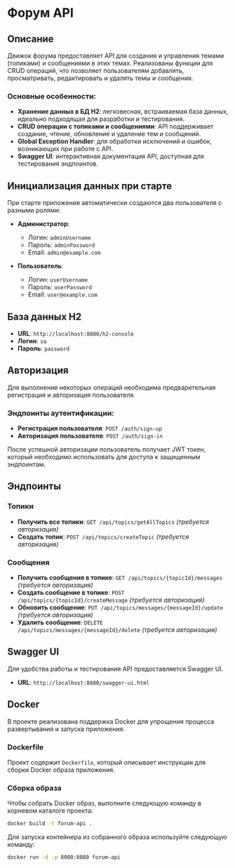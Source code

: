 # Форум API

## Описание

Движок форума предоставляет API для создания и управления темами (топиками) и сообщениями в этих темах. Реализованы функции для CRUD операций, что позволяет пользователям добавлять, просматривать, редактировать и удалять темы и сообщения.

### Основные особенности:
- **Хранение данных в БД H2**: легковесная, встраиваемая база данных, идеально подходящая для разработки и тестирования.
- **CRUD операции с топиками и сообщениями**: API поддерживает создание, чтение, обновление и удаление тем и сообщений.
- **Global Exception Handler**: для обработки исключений и ошибок, возникающих при работе с API.
- **Swagger UI**: интерактивная документация API, доступная для тестирования эндпоинтов.

## Инициализация данных при старте

При старте приложения автоматически создаются два пользователя с разными ролями:

- **Администратор**:
  - Логин: `adminUsername`
  - Пароль: `adminPassword`
  - Email: `admin@example.com`

- **Пользователь**:
  - Логин: `userUsername`
  - Пароль: `userPassword`
  - Email: `user@example.com`

## База данных H2

- **URL**: `http://localhost:8080/h2-console`
- **Логин**: `sa`
- **Пароль**: `password`

## Авторизация

Для выполнения некоторых операций необходима предварительная регистрация и авторизация пользователя.

### Эндпоинты аутентификации:
- **Регистрация пользователя**: `POST /auth/sign-up`
- **Авторизация пользователя**: `POST /auth/sign-in`

После успешной авторизации пользователь получает JWT токен, который необходимо использовать для доступа к защищенным эндпоинтам.

## Эндпоинты

### Топики
- **Получить все топики**: `GET /api/topics/getAllTopics` *(требуется авторизация)*
- **Создать топик**: `POST /api/topics/createTopic` *(требуется авторизация)*

### Сообщения
- **Получить сообщения в топике**: `GET /api/topics/{topicId}/messages` *(требуется авторизация)*
- **Создать сообщение в топике**: `POST /api/topics/{topicId}/createMessage` *(требуется авторизация)*
- **Обновить сообщение**: `PUT /api/topics/messages/{messageId}/update` *(требуется авторизация)*
- **Удалить сообщение**: `DELETE /api/topics/messages/{messageId}/delete` *(требуется авторизация)*

## Swagger UI

Для удобства работы и тестирования API предоставляется Swagger UI.

- **URL**: `http://localhost:8080/swagger-ui.html`

## Docker

В проекте реализована поддержка Docker для упрощения процесса развертывания и запуска приложения. 

### Dockerfile

Проект содержит `Dockerfile`, который описывает инструкции для сборки Docker образа приложения.

### Сборка образа

Чтобы собрать Docker образ, выполните следующую команду в корневом каталоге проекта:

```bash
docker build -t forum-api .
```
Для запуска контейнера из собранного образа используйте следующую команду:

```bash
docker run -d -p 8080:8080 forum-api
```

